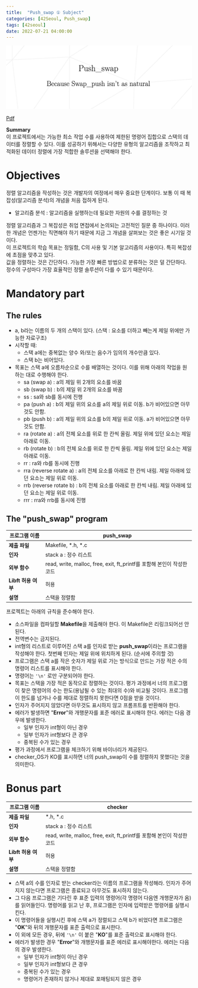```yaml
---
title:  "Push_swap ① Subject"
categories: [42Seoul, Push_swap]
tags: [42seoul]
date: 2022-07-21 04:00:00
---
```


![thumbnail](/assets/img/42seoul/push_swap/push_swap.png)

[Pdf](https://23tae.github.io/assets/file/push_swap_en.subject.pdf)

**Summary**  
이 프로젝트에서는 가능한 최소 작업 수를 사용하여 제한된 명령어 집합으로 스택의 데이터를 정렬할 수 있다. 이를 성공하기 위해서는 다양한 유형의 알고리즘을 조작하고 최적화된 데이터 정렬에 가장 적합한 솔루션을 선택해야 한다.

# Objectives

정렬 알고리즘을 작성하는 것은 개발자의 여정에서 매우 중요한 단계이다. 보통 이 때 복잡성(알고리즘 분석)의 개념을 처음 접하게 된다.
- 알고리즘 분석 : 알고리즘을 실행하는데 필요한 자원의 수를 결정하는 것

정렬 알고리즘과 그 복잡성은 취업 면접에서 논의되는 고전적인 질문 중 하나이다. 이러한 개념은 언젠가는 직면해야 하기 때문에 지금 그 개념을 살펴보는 것은 좋은 시기일 것이다.  
이 프로젝트의 학습 목표는 정밀함, C의 사용 및 기본 알고리즘의 사용이다. 특히 복잡성에 초점을 맞추고 있다.  
값을 정렬하는 것은 간단하다. 가능한 가장 빠른 방법으로 분류하는 것은 덜 간단하다. 정수의 구성마다 가장 효율적인 정렬 솔루션이 다를 수 있기 때문이다.

# Mandatory part

## The rules

- a, b라는 이름의 두 개의 스택이 있다. (스택 : 요소를 더하고 빼는게 제일 위에만 가능한 자료구조)
- 시작할 때:
    - 스택 a에는 중복없는 양수 와/또는 음수가 임의의 개수만큼 있다.
    - 스택 b는 비어있다.
- 목표는 스택 a에 오름차순으로 수를 배열하는 것이다. 이를 위해 아래의 작업을 원하는 대로 수행해야 한다.
    - sa (swap a) : a의 제일 위 2개의 요소를 바꿈
    - sb (swap b) : b의 제일 위 2개의 요소를 바꿈
    - ss : sa와 sb를 동시에 진행
    - pa (push a) : b의 제일 위의 요소를 a의 제일 위로 이동. b가 비어있으면 아무것도 안함.
    - pb (push b) : a의 제일 위의 요소를 b의 제일 위로 이동. a가 비어있으면 아무것도 안함.
    - ra (rotate a) : a의 전체 요소를 위로 한 칸씩 올림. 제일 위에 있던 요소는 제일 아래로 이동.
    - rb (rotate b) : b의 전체 요소를 위로 한 칸씩 올림. 제일 위에 있던 요소는 제일 아래로 이동.
    - rr : ra와 rb를 동시에 진행
    - rra (reverse rotate a) : a의 전체 요소를 아래로 한 칸씩 내림. 제일 아래에 있던 요소는 제일 위로 이동.
    - rrb (reverse rotate b) : b의 전체 요소를 아래로 한 칸씩 내림. 제일 아래에 있던 요소는 제일 위로 이동.
    - rrr : rra와 rrb를 동시에 진행

## The "push_swap" program

| 프로그램 이름 | push_swap |
| --- | --- |
| **제출 파일** | Makefile, *.h, *.c |
| **인자** | stack a : 정수 리스트 |
| **외부 함수** | read, write, malloc, free, exit, ft_printf를 포함해 본인이 작성한 코드 |
| **Libft 허용 여부** | 허용 |
| **설명** | 스택을 정렬함 |

프로젝트는 아래의 규칙을 준수해야 한다.

- 소스파일을 컴파일할 **Makefile**을 제출해야 한다. 이 Makefile은 리링크되어선 안된다.
- 전역변수는 금지된다.
- int형의 리스트로 이루어진 스택 a를 인자로 받는 **push_swap**이라는 프로그램을 작성해야 한다. 첫번째 인자는 제일 위에 위치하게 된다. (순서에 주의할 것)
- 프로그램은 스택 a를 작은 숫자가 제일 위로 가는 방식으로 만드는 가장 적은 수의 명령어 리스트를 표시해야 한다.
- 명령어는 `'\n'` 로만 구분되어야 한다.
- 목표는 스택을 가장 적은 동작으로 정렬하는 것이다. 평가 과정에서 너의 프로그램이 찾은 명령어의 수는 한도(용납될 수 있는 최대의 수)와 비교될 것이다. 프로그램이 한도를 넘거나 수를 제대로 정렬하지 못한다면 0점을 받을 것이다.
- 인자가 주어지지 않았다면 아무것도 표시하지 않고 프롬프트를 반환해야 한다.
- 에러가 발생하면 "**Error**"와 개행문자를 표준 에러로 표시해야 한다. 에러는 다음 경우에 발생한다.
    - 일부 인자가 int형이 아닌 경우
    - 일부 인자가 int형보다 큰 경우
    - 중복된 수가 있는 경우
- 평가 과정에서 프로그램을 체크하기 위해 바이너리가 제공된다.
- checker_OS가 KO를 표시하면 너의 push_swap이 수를 정렬하지 못했다는 것을 의미한다.

# Bonus part

| 프로그램 이름 | checker |
| --- | --- |
| **제출 파일** | *.h, *.c |
| **인자** | stack a : 정수 리스트 |
| **외부 함수** | read, write, malloc, free, exit, ft_printf를 포함해 본인이 작성한 코드 |
| **Libft 허용 여부** | 허용 |
| **설명** | 스택을 정렬함 |
- 스택 a의 수를 인자로 받는 checker라는 이름의 프로그램을 작성해라. 인자가 주어지지 않는다면 프로그램은 종료되고 아무것도 표시하지 않는다.
- 그 다음 프로그램은 기다린 후 표준 입력의 명령어(각 명령어 다음엔 개행문자가 옴)를 읽어들인다. 명령어를 읽고 난 후, 프로그램은 인자에 입력받은 명령어를 실행시킨다.
- 이 명령어들을 실행시킨 후에 스택 a가 정렬되고 스택 b가 비었다면 프로그램은 "**OK**"와 뒤의 개행문자를 표준 출력으로 표시한다.
- 이 외에 모든 경우, 뒤에 `'\n'` 이 붙은 "**KO**"를 표준 출력으로 표시해야 한다.
- 에러가 발생한 경우 "**Error**"와 개행문자를 표준 에러로 표시해야한다. 에러는 다음의 경우 발생한다.
    - 일부 인자가 int형이 아닌 경우
    - 일부 인자가 int형보다 큰 경우
    - 중복된 수가 있는 경우
    - 명령어가 존재하지 않거나 제대로 포매팅되지 않은 경우
